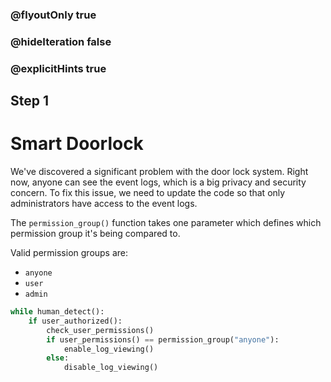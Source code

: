 ### @flyoutOnly true
### @hideIteration false
### @explicitHints true

## Step 1
# Smart Doorlock

We've discovered a significant problem with the door lock system. Right now, anyone can see the event logs, which is a big privacy and security concern. To fix this issue, we need to update the code so that only administrators have access to the event logs.

The `permission_group()` function takes one parameter which defines which permission group it's being compared to.

Valid permission groups are: 
- `anyone`
- `user`
- `admin`

```python
while human_detect():
    if user_authorized():
        check_user_permissions()
        if user_permissions() == permission_group("anyone"):
            enable_log_viewing()
        else:
            disable_log_viewing()
```
